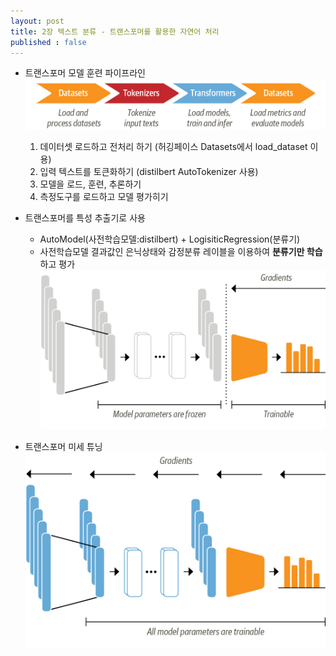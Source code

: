 ```yaml
---
layout: post
title: 2장 텍스트 분류 - 트랜스포머를 활용한 자연어 처리 
published : false
---
```


- 트랜스포머 모델 훈련 파이프라인
![파이프라인](/images/chapter02_hf-libraries.png)
  1. 데이터셋 로드하고 전처리 하기 (허깅페이스 Datasets에서 load_dataset 이용)
  2. 입력 텍스트를 토큰화하기 (distilbert AutoTokenizer 사용)
  3. 모델을 로드, 훈련, 추론하기 
  4. 측정도구를 로드하고 모델 평가히기


- 트랜스포머를 특성 추출기로 사용
  - AutoModel(사전학습모델:distilbert) + LogisiticRegression(분류기)
  - 사전학습모델 결과값인 은닉상태와 감정분류 레이블을 이용하여 **분류기만 학습**하고 평가 
![특성 추출기](/images/chapter02_encoder-feature-based.png)
 

- 트랜스포머 미세 튜닝
![미세튜닝](/images/chapter02_encoder-fine-tuning.png)
